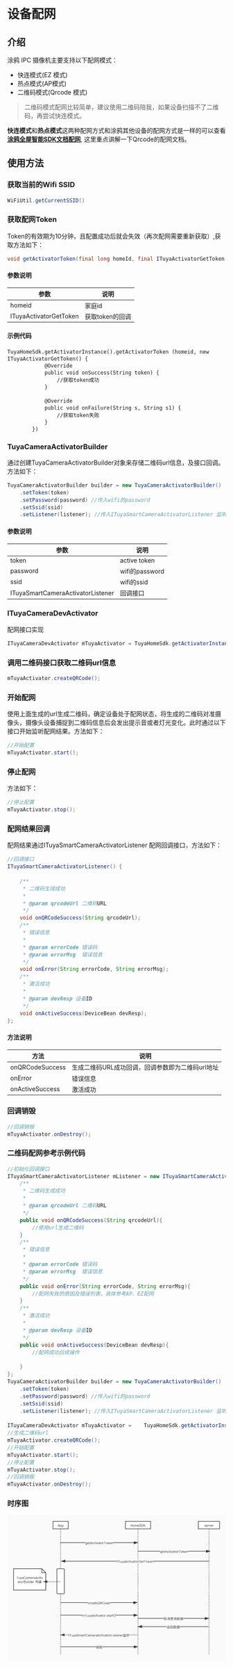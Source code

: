 # 设备配网

## 介绍
涂鸦 IPC 摄像机主要支持以下配网模式：

-  快连模式(EZ 模式)
-  热点模式(AP模式)
-  二维码模式(Qrcode 模式)

> 二维码模式配网比较简单，建议使用二维码陪我，如果设备扫描不了二维码，再尝试快连模式。

**快连模式**和**热点模式**这两种配网方式和涂鸦其他设备的配网方式是一样的可以查看[**涂鸦全屋智能SDK文档配网**](https://mimimumu.github.io/tuyasmart_home_android_sdk_doc/zh-hans/resource/Activator_wifi.html), 这里重点讲解一下Qrcode的配网文档。



## 使用方法

### 获取当前的Wifi SSID

```java
WiFiUtil.getCurrentSSID()
```

### 获取配网Token

Token的有效期为10分钟，且配置成功后就会失效（再次配网需要重新获取）,获取方法如下：

```java
void getActivatorToken(final long homeId, final ITuyaActivatorGetToken activatorGetToken);
```
#### 参数说明

| 参数    | 说明                               |
| ------- | ---------------------------------- |
| homeid | 家庭id |
| ITuyaActivatorGetToken | 获取token的回调 |

#### 示例代码
```java//需要传入当前家庭的homeid
TuyaHomeSdk.getActivatorInstance().getActivatorToken (homeid, new ITuyaActivatorGetToken() {
            @Override
            public void onSuccess(String token) {
                //获取token成功
            }

            @Override
            public void onFailure(String s, String s1) {
                //获取token失败
            }
        })
```


### TuyaCameraActivatorBuilder

通过创建TuyaCameraActivatorBuilder对象来存储二维码url信息，及接口回调。方法如下：

```java
TuyaCameraActivatorBuilder builder = new TuyaCameraActivatorBuilder()
    .setToken(token)
    .setPassword(password) //传入wifi的password
    .setSsid(ssid)
    .setListener(listener); //传入ITuyaSmartCameraActivatorListener 监听对象
```
#### 参数说明

| 参数    | 说明                               |
| ------- | ---------------------------------- |
| token | active token |
| password | wifi的password |
| ssid | wifi的ssid |
| ITuyaSmartCameraActivatorListener | 回调接口|

### ITuyaCameraDevActivator

配网接口实现

```java
ITuyaCameraDevActivator mTuyaActivator = TuyaHomeSdk.getActivatorInstance().newCameraDevActivator(builder);
```

### 调用二维码接口获取二维码url信息

```java
mTuyaActivator.createQRCode();
```

### 开始配网

使用上面生成的url生成二维码，确定设备处于配网状态，将生成的二维码对准摄像头，摄像头设备捕捉到二维码信息后会发出提示音或者灯光变化。此时通过以下接口开始监听配网结果。方法如下：

```java
//开始配置
mTuyaActivator.start();
```

### 停止配网

方法如下：

```java
//停止配置
mTuyaActivator.stop();
```

### 配网结果回调

配网结果通过ITuyaSmartCameraActivatorListener 配网回调接口，方法如下：

```java
//回调接口
ITuyaSmartCameraActivatorListener() {

    /**
     * 二维码生成成功
     *
     * @param qrcodeUrl 二维码URL
     */
    void onQRCodeSuccess(String qrcodeUrl);
    /**
     * 错误信息
     *
     * @param errorCode 错误码
     * @param errorMsg  错误信息
     */
    void onError(String errorCode, String errorMsg);
    /**
     * 激活成功
     *
     * @param devResp 设备ID
     */
    void onActiveSuccess(DeviceBean devResp);
};

```
#### 方法说明

| 方法    | 说明                               |
| ------- | ---------------------------------- |
| onQRCodeSuccess | 生成二维码URL成功回调，回调参数即为二维码url地址 |
| onError | 错误信息 |
| onActiveSuccess | 激活成功 |


### 回调销毁

```java
//回调销毁
mTuyaActivator.onDestroy();
```

### 二维码配网参考示例代码

```java
//初始化回调接口
ITuyaSmartCameraActivatorListener mListener = new ITuyaSmartCameraActivatorListener() {
    /**
     * 二维码生成成功
     *
     * @param qrcodeUrl 二维码URL
     */
    public void onQRCodeSuccess(String qrcodeUrl){
        //使用url生成二维码
    }
    /**
     * 错误信息
     *
     * @param errorCode 错误码
     * @param errorMsg  错误信息
     */
    public void onError(String errorCode, String errorMsg){
        //配网失败的原因及错误列表，具体参考AP、EZ配网
    }
    /**
     * 激活成功
     *
     * @param devResp 设备ID
     */
    public void onActiveSuccess(DeviceBean devResp){
        //配网成功后续操作
        
    }
};
TuyaCameraActivatorBuilder builder = new TuyaCameraActivatorBuilder()
    .setToken(token)
    .setPassword(password) //传入wifi的password
    .setSsid(ssid)
    .setListener(listener); //传入ITuyaSmartCameraActivatorListener 监听对象

ITuyaCameraDevActivator mTuyaActivator =    TuyaHomeSdk.getActivatorInstance().newCameraDevActivator(builder);
//生成二维码url
mTuyaActivator.createQRCode();
//开始配置
mTuyaActivator.start();
//停止配置
mTuyaActivator.stop();
//回调销毁
mTuyaActivator.onDestroy();
```


### 时序图
![](./images/qrcode_sequenceDiagram.jpg)